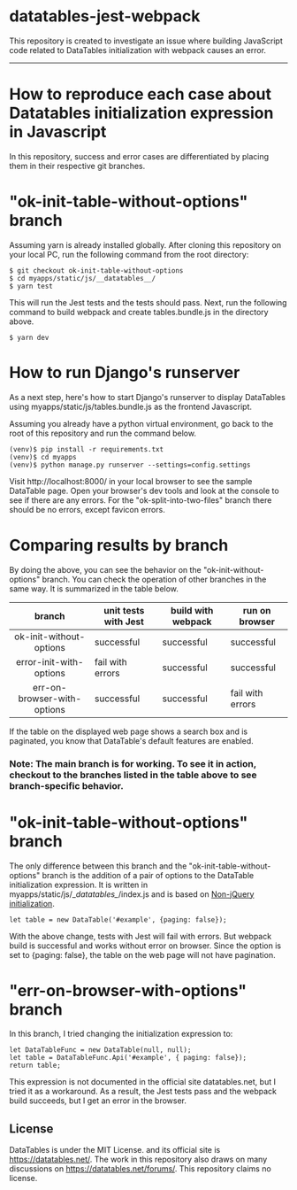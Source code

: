 # datatables-jest-webpack
This repository is created to investigate an issue where building JavaScript code related to DataTables initialization with webpack causes an error.

----
# How to reproduce each case about Datatables initialization expression in Javascript
In this repository, success and error cases are differentiated by placing them in their respective git branches.
# "ok-init-table-without-options" branch
Assuming yarn is already installed globally.
After cloning this repository on your local PC, run the following command from the root directory:

    $ git checkout ok-init-table-without-options
    $ cd myapps/static/js/__datatables__/
    $ yarn test

This will run the Jest tests and the tests should pass. 
Next, run the following command to build webpack and create tables.bundle.js in the directory above.

    $ yarn dev
# How to run Django's runserver
As a next step, here's how to start Django's runserver to display DataTables using myapps/static/js/tables.bundle.js as the frontend Javascript.

Assuming you already have a python virtual environment, go back to the root of this repository and run the command below.

    (venv)$ pip install -r requirements.txt
    (venv)$ cd myapps 
    (venv)$ python manage.py runserver --settings=config.settings
Visit http://localhost:8000/ in your local browser to see the sample DataTable page.
Open your browser's dev tools and look at the console to see if there are any errors. For the "ok-split-into-two-files" branch there should be no errors, except favicon errors.

# Comparing results by branch
By doing the above, you can see the behavior on the "ok-init-without-options" branch.
You can check the operation of other branches in the same way. It is summarized in the table below.

|         branch          | unit tests with Jest | build with webpack | run on browser |
|:-----------------------:|----------------------|--------------------|----------------|
| ok-init-without-options | successful           | successful         | successful     |
| error-init-with-options | fail with errors     | successful         | successful     |
| err-on-browser-with-options | successful     | successful         | fail with errors     |

If the table on the displayed web page shows a search box and is paginated, you know that DataTable's default features are enabled.
### Note: The main branch is for working. To see it in action, checkout to the branches listed in the table above to see branch-specific behavior.

# "ok-init-table-without-options" branch
The only difference between this branch and the "ok-init-table-without-options" branch is the addition of a pair of options to the DataTable initialization expression.
It is written in myapps/static/js/\__datatables\__/index.js and is based on [Non-jQuery initialization](https://datatables.net/manual/installation#Non-jQuery-initialisation).

    let table = new DataTable('#example', {paging: false});

With the above change, tests with Jest will fail with errors. But webpack build is successful and works without error on browser.
Since the option is set to {paging: false}, the table on the web page will not have pagination.

# "err-on-browser-with-options" branch
In this branch, I tried changing the initialization expression to:

    let DataTableFunc = new DataTable(null, null);
    let table = DataTableFunc.Api('#example', { paging: false});
    return table;

This expression is not documented in the official site datatables.net, but I tried it as a workaround. As a result, the Jest tests pass and the webpack build succeeds, but I get an error in the browser.

## License
DataTables is under the MIT License. and its official site is https://datatables.net/. The work in this repository also draws on many discussions on https://datatables.net/forums/. This repository claims no license. 
